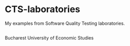 # CTS-laboratories
My examples from Software Quality Testing laboratories.
##
Bucharest University of Economic Studies

